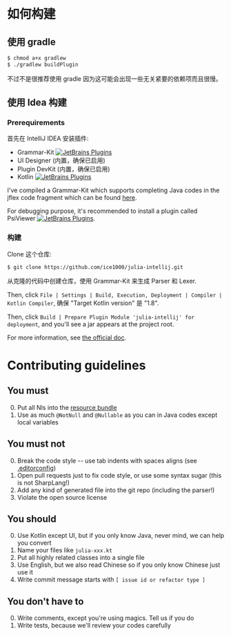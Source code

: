 # 如何构建

## 使用 gradle

```bash
$ chmod a+x gradlew
$ ./gradlew buildPlugin
```

不过不是很推荐使用 gradle 因为这可能会出现一些无关紧要的依赖项而且很慢。

## 使用 Idea 构建

### Prerequirements

首先在 IntelliJ IDEA 安装插件:

+ Grammar-Kit [![JetBrains Plugins](https://img.shields.io/jetbrains/plugin/v/6606-grammar-kit.svg)](https://plugins.jetbrains.com/plugin/6606-grammar-kit)
+ UI Designer (内置，确保已启用)
+ Plugin DevKit (内置，确保已启用)
+ Kotlin [![JetBrains Plugins](https://img.shields.io/jetbrains/plugin/v/6954-kotlin.svg)](https://plugins.jetbrains.com/plugin/6954-kotlin)

I've compiled a Grammar-Kit which supports completing Java codes in the jflex code fragment which can be found
[here](https://github.com/ice1000/julia-intellij/releases/download/0.0.2/grammar-kit-2017.1.1.zip).

For debugging purpose, it's recommended to install a plugin called PsiViewer [![JetBrains Plugins](https://plugins.jetbrains.com/plugin/227-psiviewer)](https://plugins.jetbrains.com/plugin/227-psiviewer).

### 构建

Clone 这个仓库:

```shell
$ git clone https://github.com/ice1000/julia-intellij.git
```

从克隆的代码中创建仓库，使用 Grammar-Kit 来生成 Parser 和 Lexer.

Then, click `File | Settings | Build, Execution, Deployment | Compiler | Kotlin Compiler`,
确保 "Target Kotlin version" 是 "1.8".

Then, click `Build | Prepare Plugin Module 'julia-intellij' for deployment`, and you'll see a jar
appears at the project root.

For more information, see [the official doc](http://www.jetbrains.org/intellij/sdk/docs/basics.html).

# Contributing guidelines

## You must

0. Put all Nls into the [resource bundle](src/org/ice1000/julia/lang/julia-bundle.properties)
0. Use as much `@NotNull` and `@Nullable` as you can in Java codes except local variables

## You must not

0. Break the code style -- use tab indents with spaces aligns (see [.editorconfig](.editorconfig))
0. Open pull requests just to fix code style, or use some syntax sugar (this is not SharpLang!)
0. Add any kind of generated file into the git repo (including the parser!)
0. Violate the open source license

## You should

0. Use Kotlin except UI, but if you only know Java, never mind, we can help you convert
0. Name your files like `julia-xxx.kt`
0. Put all highly related classes into a single file
0. Use English, but we also read Chinese so if you only know Chinese just use it
0. Write commit message starts with `[ issue id or refactor type ]`

## You don't have to

0. Write comments, except you're using magics. Tell us if you do
0. Write tests, because we'll review your codes carefully
